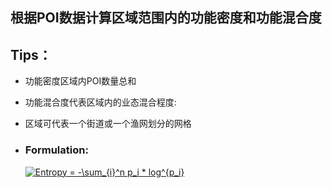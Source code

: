 ## 根据POI数据计算区域范围内的功能密度和功能混合度

## Tips：

- 功能密度区域内POI数量总和

- 功能混合度代表区域内的业态混合程度:

- 区域可代表一个街道或一个渔网划分的网格

- ### Formulation: 

    <a href="https://www.codecogs.com/eqnedit.php?latex=Entropy&space;=&space;-\sum_{i}^n&space;p_i&space;*&space;log^{p_i}" target="_blank"><img src="https://latex.codecogs.com/gif.latex?Entropy&space;=&space;-\sum_{i}^n&space;p_i&space;*&space;log^{p_i}" title="Entropy = -\sum_{i}^n p_i * log^{p_i}" /></a>
